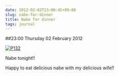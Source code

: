 ```yaml
---
date: 2012-02-02T23:00:45+09:00
slug: nabe-for-dinner
title: Nabe for dinner
tags: journal
---
```


##23:00 Thursday 02 February 2012

[![P132](http://getfile2.posterous.com/getfile/files.posterous.com/thunderrabbit/JezHwkmcsojxAGiCHxtcEljfvnDrkjeDIibGpCcAtseeHHrkwelcufzCuCtf/p132.jpg.scaled500.jpg)](http://getfile6.posterous.com/getfile/files.posterous.com/thunderrabbit/JezHwkmcsojxAGiCHxtcEljfvnDrkjeDIibGpCcAtseeHHrkwelcufzCuCtf/p132.jpg.scaled1000.jpg)

Nabe tonight!!

Happy to eat delicious nabe with my delicious wife!!

